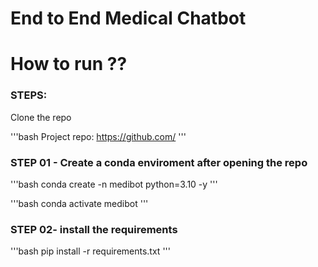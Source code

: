 # End to End Medical Chatbot 

# How to run ??
### STEPS:

Clone the repo

'''bash
Project repo: https://github.com/
'''

### STEP 01 - Create a conda enviroment after opening the repo

'''bash
conda create -n medibot python=3.10 -y
'''

'''bash
conda activate medibot
'''

### STEP 02- install the requirements 
'''bash
pip install -r requirements.txt
'''